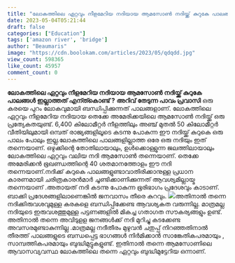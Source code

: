 ```yaml
---
title: "ലോകത്തിലെ ഏറ്റവും നീളമേറിയ നദിയായ ആമസോൺ നദിയ്ക്ക് കുറുകേ പാലങ്ങൾ ഇല്ലാത്തത് എന്ത്കൊണ്ട് ?"
date: 2023-05-04T05:21:44
draft: false
categories: ["Education"]
tags: ['amazon river', 'bridge']
author: "Beaumaris"
image: "https://cdn.boolokam.com/articles/2023/05/qdqdd.jpg"
view_count: 598365
like_count: 45957
comment_count: 0
---
```


**ലോകത്തിലെ ഏറ്റവും നീളമേറിയ നദിയായ ആമസോൺ നദിയ്ക്ക് കുറുകേ പാലങ്ങൾ ഇല്ലാത്തത് എന്ത്കൊണ്ട് ?** **അറിവ് തേടുന്ന പാവം പ്രവാസി** ഒരു കരയെ പുറം ലോകവുമായി ബന്ധിപ്പിക്കുന്നത് പാലങ്ങളാണ്. ലോകത്തിലെ ഏറ്റവും നീളമേറിയ നദിയായ തെക്കേ അമേരിക്കയിലെ ആമസോൺ നദിയ്ക്ക് ഒരു പ്രത്യേകതയുണ്ട്. 6,400 കിലോമീറ്റർ നീളത്തിലും അഞ്ച് മുതൽ 50 കിലോമീറ്റർ വീതിയിലുമായി ഒമ്പത് രാജ്യങ്ങളിലൂടെ കടന്നു പോകുന്ന ഈ നദിയ്ക്ക് കുറുകെ ഒരു പാലം പോലും ഇല്ല.ലോകത്തിലെ പാലങ്ങളില്ലാത്ത ഒരേ ഒരു നദിയും ഇത് തന്നെയാണ്. ഒഴുക്കിന്റെ തോതിലായാലും, ഉൾക്കൊള്ളുന്ന ജലത്തിലായാലും ലോകത്തിലെ ഏറ്റവും വലിയ നദി ആമസോൺ തന്നെയാണ്. തെക്കേ അമേരിക്കൻ ഭൂഖണ്ഡത്തിന്റെ 40 ശതമാനത്തോളം ഈ നദി തന്നെയാണ്.നദിക്ക് കുറുകെ പാലങ്ങളുണ്ടാവാതിരിക്കാനുള്ള പ്രധാന കാരണമായി ചരിത്രകാരൻമാർ ചൂണ്ടിക്കാണിക്കുന്നത് ആവശ്യമില്ലായ്മ തന്നെയാണ് .അതായത് നദി കടന്നു പോകുന്ന ഭൂരിഭാഗം പ്രദേശവും കാടാണ്. ബാക്കി പ്രദേശങ്ങളിലാണെങ്കിൽ ജനവാസം തീരെ കുറവും. ![](https://cdn.boolokam.com/articles/2023/05/sdddd-1024x683.jpg)അതിനാൽ തന്നെ നദിക്കിരുവശവുമുള്ള കരകളെ ബന്ധിപ്പിക്കേണ്ട ആവശ്യകത വരുന്നില്ല. മാത്രമല്ല നദിയുടെ ഇരുവശത്തുമുള്ള പട്ടണങ്ങളിൽ മികച്ച ഗതാഗത സൗകര്യങ്ങളും ഉണ്ട്. അതിനാൽ തന്നെ അവിടുളള ജനങ്ങൾക്ക് നദി മുറിച്ചു കടക്കേണ്ട അവസരമുണ്ടാകുന്നില്ല .മാത്രമല്ല നദീതീരം മുഴുവൻ ചതുപ്പ് നിറഞ്ഞതിനാൽ തീരത്ത് പാലങ്ങളുടെ ബന്ധപ്പെട്ട ഭാഗങ്ങൾ നിർമിക്കാൻ സാങ്കേതികപരമായും , സാമ്പത്തികപരമായും ബുദ്ധിമുട്ടുകളുണ്ട്. ഇതിനാൽ തന്നെ ആമസോണിലെ ആവാസവ്യവസ്ഥ ലോകത്തിലെ തന്നെ ഏറ്റവും ബുദ്ധിമുട്ടേറിയ ഒന്നാണ്.
